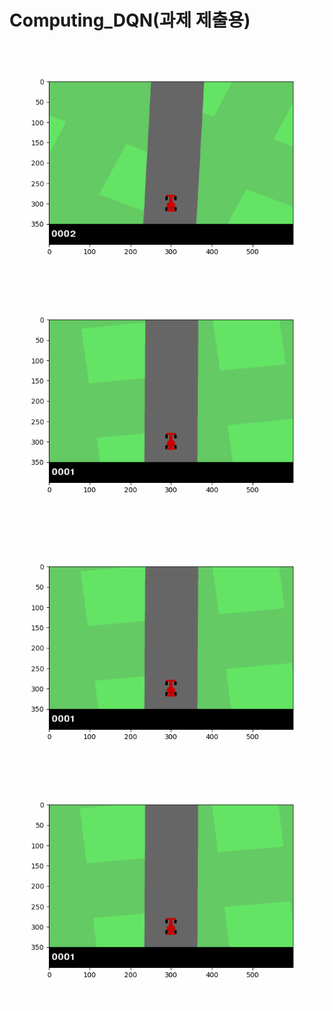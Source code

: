 # Computing_DQN(과제 제출용)


![DQN_result_collect](result_collect/result_4.gif) ![DQN_result_collect](result_collect/result_1.gif)

![DQN_result_collect](result_collect/result_2.gif)
![DQN_result_collect](result_collect/result_3.gif)

